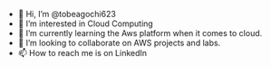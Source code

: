 - 👋 Hi, I’m @tobeagochi623
- 👀 I’m interested in Cloud Computing
- 🌱 I’m currently learning the Aws platform when it comes to cloud.
- 💞️ I’m looking to collaborate on AWS projects and labs.
- 📫 How to reach me is on LinkedIn

<!---
tobeagochi623/tobeagochi623 is a ✨ special ✨ repository because its `README.md` (this file) appears on your GitHub profile.
You can click the Preview link to take a look at your changes.
--->
